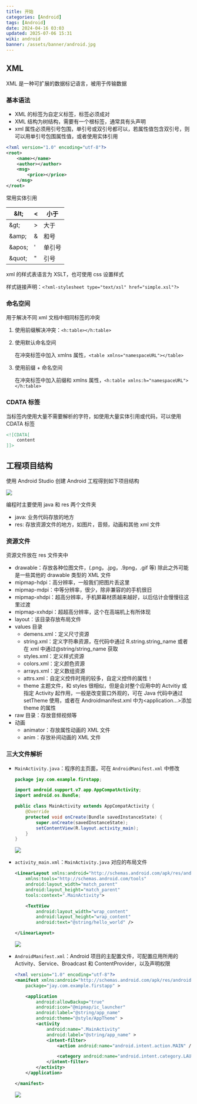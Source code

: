 ```yaml
---
title: 开始
categories: [Android]
tags: [Android]
date: 2024-04-16 03:03
updated: 2025-07-06 15:31
wiki: android
banner: /assets/banner/android.jpg
---
```

## XML

XML 是一种可扩展的数据标记语言，被用于传输数据

### 基本语法

- XML 的标签为自定义标签，标签必须成对
- XML 结构为树结构，需要有一个根标签，通常具有头声明
- xml 属性必须用引号包围，单引号或双引号都可以，若属性值包含双引号，则可以用单引号包围属性值，或者使用实体引用

```xml
<?xml version="1.0" encoding="utf-8"?>
<root>
	<name></name>
    <author></author>
    <msg>
        <price></price>
    </msg>
</root>
```

常用实体引用

| \&lt;   | <    | 小于   |
| ------- | ---- | ------ |
| \&gt;   | >    | 大于   |
| \&amp;  | &    | 和号   |
| \&apos; | '    | 单引号 |
| \&quot; | "    | 引号   |

xml 的样式表语言为 XSLT，也可使用 css 设置样式

样式链接声明：`<?xml-stylesheet type="text/xsl" href="simple.xsl"?>`

### 命名空间

用于解决不同 xml 文档中相同标签的冲突

1. 使用前缀解决冲突：`<h:table></h:table>`

2. 使用默认命名空间

    在冲突标签中加入 xmlns 属性，`<table xmlns="namespaceURL"></table>`
    
3. 使用前缀 + 命名空间

    在冲突标签中加入前缀和 xmlns 属性，`<h:table xmlns:h="namespaceURL"></h:table>`

### CDATA 标签

当标签内使用大量不需要解析的字符，如使用大量实体引用或代码，可以使用 CDATA 标签

```xml
<![CDATA[
	content
]]>
```

## 工程项目结构

使用 Android Studio 创建 Android 工程得到如下项目结构

![](http://cos.baymaxam.top/blog/android-%E5%BC%80%E5%A7%8B/android-%E5%BC%80%E5%A7%8B-1751743097897.png)

编程时主要使用 java 和 res 两个文件夹
- java: 业务代码存放的地方
- res: 存放资源文件的地方，如图片，音频，动画和其他 xml 文件

### 资源文件

资源文件放在 res 文件夹中
- drawable：存放各种位图文件，(.png，.jpg，.9png，.gif 等) 除此之外可能是一些其他的 drawable 类型的 XML 文件
- mipmap-hdpi：高分辨率，一般我们把图片丢这里
- mipmap-mdpi：中等分辨率，很少，除非兼容的的手机很旧
- mipmap-xhdpi：超高分辨率，手机屏幕材质越来越好，以后估计会慢慢往这里过渡
- mipmap-xxhdpi：超超高分辨率，这个在高端机上有所体现
- layout：该目录存放布局文件
- values 目录
    - demens.xml：定义尺寸资源
    - string.xml：定义字符串资源，在代码中通过 R.string.string_name 或者在 xml 中通过@string/string_name 获取
    - styles.xml：定义样式资源
    - colors.xml：定义颜色资源
    - arrays.xml：定义数组资源
    - attrs.xml：自定义控件时用的较多，自定义控件的属性！
    - theme 主题文件，和 styles 很相似，但是会对整个应用中的 Actvitiy 或指定 Activity 起作用，一般是改变窗口外观的，可在 Java 代码中通过 setTheme 使用，或者在 Androidmanifest.xml 中为<application...>添加 theme 的属性
- raw 目录：存放音频视频等
- 动画
    - animator：存放属性动画的 XML 文件
    - anim：存放补间动画的 XML 文件

### 三大文件解析

- `MainActivity.java`：程序的主页面，可在 `AndroidManifest.xml` 中修改

    ```java
    package jay.com.example.firstapp;
    
    import android.support.v7.app.AppCompatActivity;
    import android.os.Bundle;
    
    public class MainActivity extends AppCompatActivity {
        @Override
        protected void onCreate(Bundle savedInstanceState) {
            super.onCreate(savedInstanceState);
            setContentView(R.layout.activity_main);
        }
    }
    ```

    ![](https://cos.baymaxam.top/blog/android-%E5%BC%80%E5%A7%8B/android-%E5%BC%80%E5%A7%8B-1751743187460.jpg)

- `activity_main.xml`：`MainActivity.java` 对应的布局文件

    ```xml
    <LinearLayout xmlns:android="http://schemas.android.com/apk/res/android"
        xmlns:tools="http://schemas.android.com/tools"
        android:layout_width="match_parent"
        android:layout_height="match_parent"
        tools:context=".MainActivity">
    
        <TextView
            android:layout_width="wrap_content"
            android:layout_height="wrap_content"
            android:text="@string/hello_world" />
    
    </LinearLayout>
    ```

    ![](https://cos.baymaxam.top/blog/android-%E5%BC%80%E5%A7%8B/android-%E5%BC%80%E5%A7%8B-1751743206639.jpg)

- `AndroidManifest.xml`：Android 项目的主配置文件，可配置应用所用的 Activity、Service、Broadcast 和 ContentProvider，以及声明权限

    ```xml
    <?xml version="1.0" encoding="utf-8"?>
    <manifest xmlns:android="http://schemas.android.com/apk/res/android"
        package="jay.com.example.firstapp" >
    
        <application
            android:allowBackup="true"
            android:icon="@mipmap/ic_launcher"
            android:label="@string/app_name"
            android:theme="@style/AppTheme" >
            <activity
                android:name=".MainActivity"
                android:label="@string/app_name" >
                <intent-filter>
                    <action android:name="android.intent.action.MAIN" />
    
                    <category android:name="android.intent.category.LAUNCHER" />
                </intent-filter>
            </activity>
        </application>
    
    </manifest>
    ```

    ![](https://cos.baymaxam.top/blog/android-%E5%BC%80%E5%A7%8B/android-%E5%BC%80%E5%A7%8B-1751743255452.jpg)
